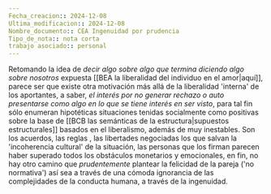 ```yaml
---
Fecha_creacion:: 2024-12-08
Ultima_modificacion:: 2024-12-08
Nombre_documento:: CEA Ingenuidad por prudencia
Tipo_de_nota:: nota corta 
trabajo asociado:: personal
---
```

Retomando la idea de *decir algo sobre algo que termina diciendo algo sobre nosotros*  expuesta [[BEA la liberalidad del individuo en el amor|aquí]], parece ser que existe otra motivación más allá de la liberalidad 'interna' de los aportantes, a saber, *el interés por no generar rechazo o auto presentarse como algo en lo que se tiene interés en ser visto*, para tal fin sólo enumeran hipotéticas situaciones tenidas socialmente como positivas sobre la base de [[BCB las semánticas de la estructura|supuestos estructurales]] basados en el liberalismo, además de muy inestables. Son los acuerdos, las reglas , las libertades negociadas  los que salvan la 'incoherencia cultural' de la situación, las personas que los firman parecen haber superado todos los obstáculos monetarios y emocionales, en fin, no hay otro camino que *prudentemente* plantear la felicidad de la pareja ('no normativa') así sea a través de una cómoda ignorancia de las complejidades de la conducta humana, a través de la ingenuidad.   

